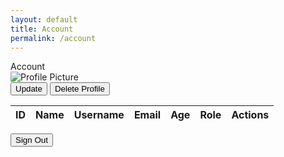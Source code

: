 ```yaml
---
layout: default
title: Account
permalink: /account
---
```

<html>
<body>
  <div class="main">
        <div class="container">
            <div class="header">
                <div class="title">Account</div>
            </div>
            <div class="profile-section" id="profileSection">
                <div class="profile-picture">
                    <img src="https://github.com/The-GPT-Warriors/ASLFrontend/assets/107821010/52cd3a28-b6b5-44d2-a9d8-a1f7c50410c0" alt="Profile Picture">
                </div>
                <div class="profile-details">
                    <button onclick="updateProfile()">Update</button>
                    <button id="deleteProfile" onclick="deleteSelf()">Delete Profile</button>
                </div>
            </div>
            <div></div>
            <table>
                <thead>
                    <tr>
                        <th>ID</th>
                        <th>Name</th>
                        <th>Username</th>
                        <th>Email</th>
                        <th>Age</th>
                        <th>Role</th>
                        <th>Actions</th>
                    </tr>
                </thead>
                <tbody id="userDataContainer">
                    <!-- Add rows with user data -->
                </tbody>
            </table>
            <button onclick="signOut()">Sign Out</button>
        </div>
    </div>
  <script>
    function fetchUserData() {
    var requestOptions = {
        method: 'GET',
        mode: 'cors',
        cache: 'default',
        credentials: 'include',
      };
    fetch("http://localhost:8085/api/person/jwt", requestOptions)
        .then(response => {
            if (!response.ok) {
                const errorMsg = 'Login error: ' + response.status;
                    console.log(errorMsg);
                    switch (response.status) {
                        case 401:
                            alert("Please log into your account");
                            window.location.href = "{{site.baseurl}}/login";
                            break;
                        case 403:
                            alert("Access forbidden. You do not have permission to access this resource.");
                            break;
                        case 404:
                            alert("User not found. Please check your credentials.");
                            break;
                        default:
                            alert("Login failed. Please try again later.");
                    }
                    return Promise.reject('Login failed');
            }
            return response.json();
        })
        .then(data => {
            let deleteId = data.id;
            console.log(deleteId);
            const deleteButton = document.getElementById("deleteProfile");
            const userProfileSection = document.getElementById("profileSection");
            const profilePicture = document.createElement('div');
            const profileDetails = document.createElement('div');
            profileDetails.classList.add('profile-details');
            const roles = data.roles.map(role => capitalizeFirstLetter(role.name.replace('ROLE_', '').toLowerCase())).join(', ');
            profileDetails.innerHTML = `
                <p><strong>Name:</strong> ${data.name}</p>
                <p><strong>Username:</strong> ${data.username}</p>
                <p><strong>Email:</strong> ${data.email}</p>
                <p><strong>Age:</strong> ${data.age}</p>
                <p><strong>Roles: </strong>${roles}</p>
            `;
            userProfileSection.appendChild(profileDetails);
        })
        .catch(error => console.log('error', error));
    }
      function fetchAllUserData() {
      var requestOptions = {
        method: 'GET',
        mode: 'cors',
        cache: 'default',
        credentials: 'include',
      };
      fetch("http://localhost:8085/api/person/", requestOptions)
        .then(response => {
                if (!response.ok) {
                    const errorMsg = 'Login error: ' + response.status;
                    console.log(errorMsg);
                    switch (response.status) {
                        case 401:
                            alert("Please log into your account");
                            window.location.href = "{{site.baseurl}}/login";
                            break;
                        case 403:
                            alert("Access forbidden. You do not have permission to access this resource.");
                            break;
                        case 404:
                            alert("User not found. Please check your credentials.");
                            break;
                        default:
                            alert("Login failed. Please try again later.");
                    }
                    return Promise.reject('Login failed');
                }
                return response.json();
            })
        .then(data => {
            const userDataContainer = document.getElementById("userDataContainer");
            userDataContainer.innerHTML = ``
            console.log(data);
            data.forEach(user => {
                const row = document.createElement('tr'); 
                const adminRole = user.roles.find(role => role.name === "ROLE_ADMIN");
                row.innerHTML = `
                    <td>${user.id}</td>
                    <td>${user.name}</td>
                    <td>${user.username}</td>
                    <td>${user.email}</td>
                    <td>${user.age}</td>
                    <td>${adminRole ? 'Admin' : (user.roles && user.roles.length > 0 ? capitalizeFirstLetter(user.roles[0].name.replace('ROLE_', '').toLowerCase()) : 'None')}</td>
                    <td></td
                `;
                const actions = row.querySelector('td:last-child');
                actions.appendChild(createDelete(user.id, adminRole));
                userDataContainer.appendChild(row);
            });
        })
            .catch(error => console.log('error', error));
        }
        fetchUserData();
        fetchAllUserData();
        function formatDOB(dateString) {
            const date = new Date(dateString);
            const year = date.getFullYear();
            const month = String(date.getMonth() + 1).padStart(2, '0');
            const day = String(date.getDate()).padStart(2, '0');
            return `${month}-${day}-${year}`;
        }
        function capitalizeFirstLetter(str) {
            return str.charAt(0).toUpperCase() + str.slice(1);
        }
        function updateProfile() {
            alert("Update functionality to be implemented soon!");
        }
        function deleteUser(userId) {
            const requestOptions = {
                method: 'DELETE',
                mode: 'cors',
                cache: 'default',
                credentials: 'include',
            };
            fetch('http://localhost:8085/api/person/delete/${userId}', requestOptions)
                .then(response => {
                    if (!response.ok) {
                        const errorMsg = 'Delete user error: ' + response.status;
                        console.log(errorMsg);
                        switch (response.status) {
                            case 401:
                                alert("Please log into your account");
                                window.location.href = "{{site.baseurl}}/login";
                                break;
                            case 403:
                                alert("Access forbidden. You do not have permission to delete this user.");
                                break;
                            case 404:
                                alert("User not found. Please check the user ID.");
                                break;
                            default:
                                alert("Delete user failed. Please try again later.");
                        }
                        return Promise.reject('Delete user failed');
                    }
                    return response.json();
                })
                .then(data => {
                    console.log('User deleted successfully:', data);
                })
                .catch(error => console.log('error', error));
        }
        function deleteSelf(id) {
            const requestOptions = {
                method: 'DELETE',
                mode: 'cors',
                cache: 'default',
                credentials: 'include',
            }
            fetch('http://localhost:8085/api/person/delete/self', requestOptions)
                .then(response => {
                    if (!response.ok) {
                        const errorMsg = 'Delete user error: ' + response.status;
                        console.log(errorMsg);
                        switch (response.status) {
                            case 401:
                                alert("Please log into your account");
                                window.location.href = "{{site.baseurl}}/login";
                                break;
                            case 403:
                                alert("Access forbidden. You do not have permission to delete this user.");
                                break;
                            case 404:
                                alert("User not found. Please check the user ID.");
                                break;
                            default:
                                alert("Delete user failed. Please try again later.");
                        }
                        return Promise.reject('Delete user failed');
                    }
                    return response.json();
                })
                .then(data => {
                    console.log('User deleted successfully:', data);
                })
                .catch(error => console.log('error', error));
        }
        function createDelete(userId, isAdmin) {
            const deleteButton = document.createElement('button');
            deleteButton.innerText = 'Delete';
            deleteButton.onclick = function() {
                if (isAdmin) {
                    if (confirm('Are you sure you want to delete this user?')) {
                        deleteUser(userId);
                    }
                } else {
                    alert('You do not have permission to delete users.');
                }
            }
            return deleteButton;
        }
        function signOut() {
            var requestOptions = {
            method: 'POST',
            mode: 'cors',
            cache: 'no-cache',
            credentials: 'include',
            headers: {
                'Content-Type': 'application/json',
            },
            redirect: 'follow',
            };
            fetch("http://localhost:8085/logout", requestOptions)
            .then(response => {
                if (!response.ok) {
                const errorMsg = 'Sign Out error: ' + response.status;
                console.log(errorMsg);
                alert("Sign Out failed. Please try again.");
                return Promise.reject('Sign Out failed');
                }
                alert("Sign Out successful");
                window.location.href = "{{site.baseurl}}/login";
            })
            .catch(error => console.log('error', error));
        }
  </script>
</body>
</html>